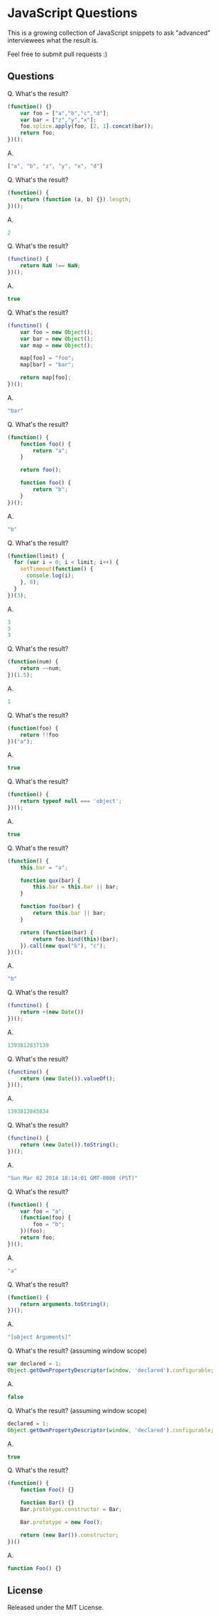 # JavaScript Questions

This is a growing collection of JavaScript snippets to ask "advanced" interviewees what the result is.

Feel free to submit pull requests :)

## Questions

Q. What's the result?

```javascript
(function() {}
    var foo = ["a","b","c","d"];
    var bar = ["z","y","x"];
    foo.splice.apply(foo, [2, 1].concat(bar));
    return foo;
})();
```

A.

```javascript
["a", "b", "z", "y", "x", "d"]
```

Q. What's the result?

```javascript
(function() {
    return (function (a, b) {}).length;
})();
```

A.

```javascript
2
```

Q. What's the result?

```javascript
(functino() {
    return NaN !== NaN;
})();
```

A.

```javascript
true
```

Q. What's the result?

```javascript
(functino() {
    var foo = new Object();
    var bar = new Object();
    var map = new Object();

    map[foo] = "foo";
    map[bar] = "bar";

    return map[foo];
})();
```

A.

```javascript
"bar"
```

Q. What's the result?

```javascript
(function() {
    function foo() {
        return "a";
    }

    return foo();

    function foo() {
        return "b";
    }
})();
```

A.

```javascript
"b"
```

Q. What's the result?

```javascript
(function(limit) {
  for (var i = 0; i < limit; i++) {
    setTimeout(function() {
      console.log(i);
    }, 0);
  }
})(3);
```

A.

```javascript
3
3
3
```

Q. What's the result?

```javascript
(function(num) {
    return ~~num;
})(1.5);
```

A.

```javascript
1
```

Q. What's the result?

```javascript
(function(foo) {
    return !!foo
})("a");
```

A.

```javascript
true
```

Q. What's the result?

```javascript
(function() {
    return typeof null === 'object';
})();
```

A.

```javascript
true
```

Q. What's the result?

```javascript
(function() {
    this.bar = "a";

    function qux(bar) {
        this.bar = this.bar || bar;
    }

    function foo(bar) {
        return this.bar || bar;
    }

    return (function(bar) {
        return foo.bind(this)(bar);
    }).call(new qux("b"), "c");
})();
```

A.

```javascript
"b"
```

Q. What's the result?

```javascript
(functino() {
    return +(new Date())
})();
```

A.

```javascript
1393812837139
```

Q. What's the result?

```javascript
(functino() {
    return (new Date()).valueOf();
})();
```

A.

```javascript
1393812845834
```

Q. What's the result?

```javascript
(functino() {
    return (new Date()).toString();
})();
```

A.

```javascript
"Sun Mar 02 2014 18:14:01 GMT-0800 (PST)"
```

Q. What's the result?

```javascript
(function() {
    var foo = "a";
    (function(foo) {
        foo = "b";
    })(foo);
    return foo;
})();
```

A.

```javascript
"a"
```

Q. What's the result?

```javascript
(function() {
    return arguments.toString();
})();
```

A.

```javascript
"[object Arguments]"
```

Q. What's the result? (assuming window scope)

```javascript
var declared = 1;
Object.getOwnPropertyDescriptor(window, 'declared').configurable;
```

A.

```javascript
false
```

Q. What's the result? (assuming window scope)

```javascript
declared = 1;
Object.getOwnPropertyDescriptor(window, 'declared').configurable;
```

A.

```javascript
true
```

Q. What's the result?

```javascript
(function() {
    function Foo() {}

    function Bar() {}
    Bar.prototype.constructor = Bar;

    Bar.prototype = new Foo();

    return (new Bar()).constructor;
})()
```

A.

```javascript
function Foo() {}
```

## License

Released under the MIT License.
